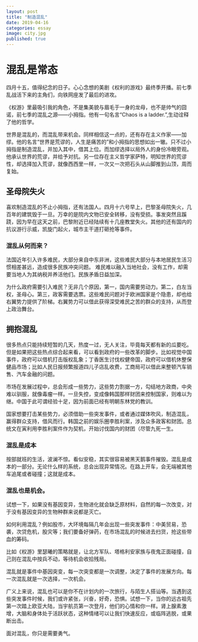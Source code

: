 ```yaml
---
layout: post
title: "制造混乱"
date: 2019-04-16
categories: essay
image: city.jpg 
published: true
---
```


# 混乱是常态

四月十五，值得纪念的日子。心心念想的美剧《权利的游戏》最终季开播。前七季乱战活下来的主角们，向铁网座发了最后的进攻。

《权游》里最吸引我的角色，不是集美貌与眉毛于一身的龙母，也不是帅气的囧诺，前七季的混乱之源——小拇指。他有一句名言“Chaos is a ladder.”,生动诠释了他的哲学。

世界是混乱的，而混乱带来机会。同样相信这一点的，还有存在主义作家——加缪。他的名言“世界是荒谬的，人生是痛苦的”和小拇指的思想如出一辙。只不过小拇指是制造混乱，并加入其中，借其上位。而加缪选择以局外人的身份冷眼旁观。他承认世界的荒谬，并给予对抗。另一位存在主义哲学家萨特，明知世界的荒谬性，却选择加入荒谬，就像西西里一样，一次又一次把石头从山脚推到山顶，周而复始。

## 圣母院失火

喜欢制造混乱的不止小拇指，还有法国人。四月十六号早上，巴黎圣母院失火，几百年的建筑毁于一旦。万幸的是院内文物已安全转移，没有受损。事发突然且蹊跷，因为早在这天之前，巴黎附近已经陆续有十几座教堂失火。其他的还有国内的抗议游行示威，凯旋门起火，城市主干道打砸抢等事件。

### 混乱从何而来？

法国近年引入许多难民，大部分来自中东非洲，这些难民大部分与本地居民生活习惯相差甚远，造成很多民族冲突问题。
难民难以融入当地社会，没有工作，却需要当地人为其纳税并养活他们。民族矛盾日益加深。

为什么政府需要引入难民？无非几个原因，第一，国内需要劳动力。第二，白左当权，圣母心。第三，政客需要选票。这些难民问题对于欧洲国家是个隐患，却也给右翼势力提供了阶梯。右翼势力可以借此获得深受难民之苦的群众的支持，从而登上政治舞台。

## 拥抱混乱

很多热点只能持续短暂的几天，热度一过，无人关注，毕竟每天都有新的瓜要吃。但是如果把这些热点综合起来看，可以看到政府的一些改革的脚步。比如视觉中国事件，政府可以借机打击版权乱象；丁香医生讨伐权健帝国，政府可以借机休整保健品市场；比如人民日报频繁报道四儿子店乱收费，工商局可以借此来整顿汽车销售、汽车金融的问题。

市场在发展过程中，总会形成一些势力，这些势力割据一方，勾结地方政商，中央难以驯服，就像毒瘤一样。一旦失控，变成像韩国那样财团来控制国家，则难以为继。中国于此可谓经验十足，因为前面已经有明朝东林党的教训。

国家想要打击某些势力，必须借助一些突发事件，或者通过媒体吹风，制造混乱，赢得群众支持，借风而行。韩国之前的娱乐圈李胜利案，涉及众多政客和财团。总统文在寅利用李胜利案件作为契机，开始讨伐国内的财团（尽管九死一生。

### 混乱是成本

按部就班的生活，波澜不惊。看似安稳，其实很容易被黑天鹅事件摧毁。混乱是成本的一部分。无论什么样的系统，总会出现异常情况。在路上开车，会无端被其他车追尾或者碰撞；这就是成本。

### 混乱也是机会。

试想一下，如果没有基因变异，生物进化就会缺乏原材料，自然的每一次改变，对于没有基因变异的生物种群来说都是灭亡。

如何利用混乱？例如股市，大环境每隔几年会出现一些突发事件：中美贸易，恐袭，次贷危机，股灾等；我们要备好弹药，在市场混乱的时候进去扫货，抢这些带血的筹码。

比如《权游》里瑟曦的策略就是，让北方军队、塔格利安家族与夜鬼正面碰撞，自己则在混乱中按兵不动，等待机会收拾残局。

混乱就是事件中基因突变，每一次突变都是一次调整，决定了事件的发展方向。每一次混乱就是一次选择，一次机会。

广义上来说，混乱也可以是你不在计划内的一次旅行，与陌生人搭讪等。当遇到这些突发事件时候，我们或许紧张，兴奋，好奇，恐惧。试想一下，当你的远古祖先第一次踏上欧亚大陆，当宇航员第一次登月，他们的心情和你一样。肾上腺素激增，大脑和身体处于活跃状态，这种情绪可以让我们快速反应，或临阵逃脱，或果断出击。

面对混乱，你只是需要勇气。
